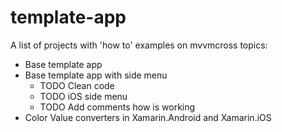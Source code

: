 # template-app

A list of projects with 'how to' examples on mvvmcross topics:

  - Base template app
  - Base template app with side menu
      - TODO Clean code
      - TODO iOS side menu
      - TODO Add comments how is working
  - Color Value converters in Xamarin.Android and Xamarin.iOS
